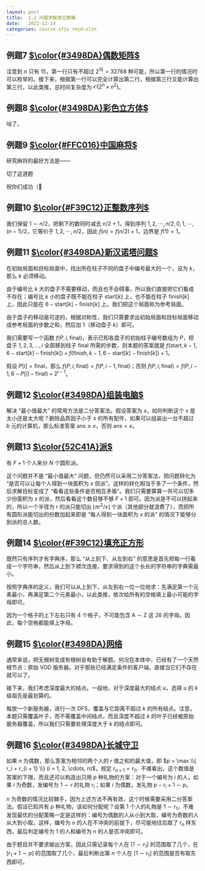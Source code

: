 ```yaml
---
layout: post
title:  1.2 问题求解常见策略
date:   2022-11-14
categories: course sfjs rmjd-xlzn
---
```


## 例题7 [$\color{#3498DA}偶数矩阵$](https://www.luogu.com.cn/problem/UVA11464)

注意到 $n$ 只有 $15$，第一行只有不超过 $2^{15} = 32768$ 种可能，所以第一行的情况时可以枚举的。接下来，根据第一行可以完全计算出第二行，根据第三行又能计算出第三行，以此类推，总时间复杂度为 $\mathcal{O} (2^n \times n^2)$。

## 例题8 [$\color{#3498DA}彩色立方体$](https://www.luogu.com.cn/problem/UVA1352)

咕了。

## 例题9 [$\color{#FFC016}中国麻将$](https://www.luogu.com.cn/problem/UVA11210)

研究麻将的最好方法是——

切了这道题

祝你们成功（🤪

## 例题10 [$\color{#F39C12}正整数序列$](https://www.luogu.com.cn/problem/UVA11384)

我们保留 $1 \sim n / 2$，把剩下的数同时减去 $n / 2 + 1$，得到序列 $1, 2, \cdots, n / 2, 0, 1, \cdots, (n - 1) / 2$，它等价于 $1, 2, \cdots, n / 2$，因此 $f(n) = f(n / 2) + 1$，边界是 $f(1) = 1$。

## 例题11 [$\color{#3498DA}新汉诺塔问题$](https://www.luogu.com.cn/problem/UVA10795)

在初始局面和目标局面中，找出所在柱子不同的盘子中编号最大的一个，设为 $k$，那么 $k$ 必须移动。

由于编号比 $k$ 大的盘子不需要移动，而且也不会碍事，所以我们直接把它们看成不存在；编号比 $k$ 小的盘子既不能在柱子 $\text{start}[k]$ 上，也不能在柱子 $\text{finish}[k]$ 上，因此只能在 $6 - \text{start}[k] - \text{finish}[k]$ 上。我们把这个局面称为参考局面。

由于盘子的移动是可逆的，根据对称性，我们只需要求出初始局面和目标局面移动成参考局面的步数之和，然后加 $1$（移动盘子 $k$）即可。

我们需要写一个函数 $f(P, i, \text{final})$，表示已知各盘子的初始柱子编号数组为 $P$，把盘子 $1, 2, 3, \dots, i$ 全部移到柱子 $\text{final}$ 所需的步数，则本题的答案就是 $f(\text{start}, k - 1, 6 - \text{start}[k] - \text{finish}[k]) + f(\text{finish}, k - 1, 6 - \text{start}[k] - \text{finish}[k]) + 1$。

假设 $P[i] = \text{final}$，那么 $f(P, i, \text{final}) = f(P, i - 1, \text{final})$；否则 $f(P, i, \text{final}) = f(P, i - 1, 6 - P[i] - \text{final}) + 2^{i - 1}$。

## 例题12 [$\color{#3498DA}组装电脑$](https://www.luogu.com.cn/problem/UVA12124)

解决 “最小值最大” 的常用方法是二分答案法。假设答案为 $x$，如何判断这个 $x$ 是太小还是太大呢？删除品质因子小于 $x$ 的所有配件，如果可以组装出一台不超过 $b$ 元的计算机，那么标准答案 $\text{ans} \ge x$，否则 $\text{ans} \lt x$。

## 例题13 [$\color{52C41A}派$](https://www.luogu.com.cn/problem/UVA12097)

有 $F + 1$ 个人来分 $N$ 个圆形派。

这个问题并不是 “最小值最大” 问题，但仍然可以采用二分答案法，把问题转化为 “是否可以让每个人得到一块面积为 $x$ 但派”。这样的转化相当于多了一个条件，然后求解目标变成了 “看看这些条件是否相互矛盾”。我们只需要算算一共可以切多少份面积为 $x$ 的派，然后看看这个数目够不够 $F + 1$ 即可。因为派是不可以拼起来的，所以一个半径为 $r$ 的派只能切出 $\lfloor \pi r^2 / x \rfloor$ 个派（其他部分就浪费了），而把所有圆形派能切出的份数加起来即是 “每人得到一块面积为 $x$ 的派” 的情况下能够分到派的总人数。

## 例题14 [$\color{#F39C12}填充正方形](https://www.luogu.com.cn/problem/UVA11520)

既然只有序列才有字典序，那么 “从上到下、从左到右” 的意思是首先把每一行看成一个字符串，然后从上到下顺次连接，要求得到的这个长长的字符串的字典需最小。

按照字典序的定义，我们可以从上到下、从左到右一位一位地求：先满足第一个元素最小，再满足第二个元素最小，以此类推，依次给所有的空格填上最小可能的字母即可。

因为一个格子的上下左右只有 $4$ 个格子，不可能包含 $\text{A} \sim \text{Z}$ 这 $26$ 的字母。因此，每个空格都能填上字母。

## 例题15 [$\color{#3498DA}网络](https://www.luogu.com.cn/problem/UVA1267)

通常来说，把无根树变成有根树会有助于解题。何况在本体中，已经有了一个天然根节点：原始 $\text{VOD}$ 服务器。对于那些已经满足条件的客户端，直接当它们不存在就可以了。

接下来，我们考虑深度最大的结点。一般地，对于深度最大的结点 $u$，选择 $u$ 的 $k$ 级祖先是最划算的。

每放一个新服务器，进行一次 $\text{DFS}$，覆盖与它距离不超过 $k$ 的所有结点。注意，本题只需覆盖叶子，而不需覆盖中间结点，而且深度不超过 $k$ 的叶子已经被原始服务器覆盖，所以我们只需要处理深度大于 $k$ 的结点即可。

## 例题16 [$\color{#3498DA}长城守卫](https://www.luogu.com.cn/problem/UVA1335)

如果 $n$ 为偶数，那么答案为相邻的两个人的 $r$ 值之和的最大值，即 $p = \max \\{ r_i + r_{i + 1} \\} (i = 1, 2, \cdots, n)$，规定 $r_{n + 1} = r_1$。不难看出，这个数值是答案的下限，而且还可以构造出只用 $p$ 种礼物的方案：对于一个编号为 $i$ 的人，如果 $i$ 为奇数，发编号为 $1 \sim r$ 的礼物 $r_i$；如果 $i$ 为偶数，发礼物 $p - r_i + 1 \sim p$。

$n$ 为奇数的情况比较棘手，因为上述方法不再有效，这个时候需要采用二分答案法。假设已知共有 $p$ 种礼物，该如何分配呢？设第 $1$ 个人的礼物是 $1 \sim r_1$，不难发现最优的分配策略一定是这样的：编号为偶数的人从小到大取，编号为奇数的人从大到小取。这样，编号为 $n$ 的人在不冲突的前提下，尽可能地往后取了 $r_n$ 样东西，最后判定编号为 $1$ 的人和编号为 $n$ 的人是否冲突即可。

由于题目并不要求输出方案，因此只需记录每个人在 $[1 \sim r_1]$ 的范围取了几个，在 $[r_1 + 1 \sim p]$ 的范围取了几个，最后判断出第 $n$ 个人在 $[1 \sim r_1]$ 的范围是否有取东西即可。